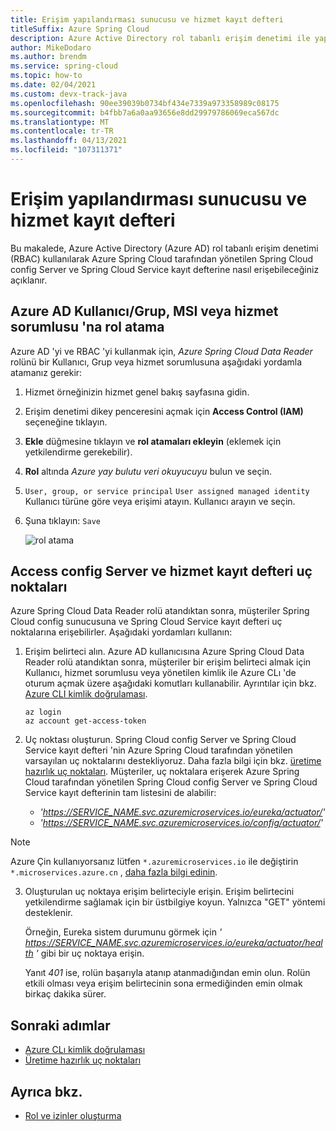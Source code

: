 ```yaml
---
title: Erişim yapılandırması sunucusu ve hizmet kayıt defteri
titleSuffix: Azure Spring Cloud
description: Azure Active Directory rol tabanlı erişim denetimi ile yapılandırma sunucusu ve hizmet kayıt noktalarına erişme.
author: MikeDodaro
ms.author: brendm
ms.service: spring-cloud
ms.topic: how-to
ms.date: 02/04/2021
ms.custom: devx-track-java
ms.openlocfilehash: 90ee39039b0734bf434e7339a973358989c08175
ms.sourcegitcommit: b4fbb7a6a0aa93656e8dd29979786069eca567dc
ms.translationtype: MT
ms.contentlocale: tr-TR
ms.lasthandoff: 04/13/2021
ms.locfileid: "107311371"
---
```

# <a name="access-config-server-and-service-registry"></a>Erişim yapılandırması sunucusu ve hizmet kayıt defteri

Bu makalede, Azure Active Directory (Azure AD) rol tabanlı erişim denetimi (RBAC) kullanılarak Azure Spring Cloud tarafından yönetilen Spring Cloud config Server ve Spring Cloud Service kayıt defterine nasıl erişebileceğiniz açıklanır.

## <a name="assign-role-to-azure-ad-usergroup-msi-or-service-principal"></a>Azure AD Kullanıcı/Grup, MSI veya hizmet sorumlusu 'na rol atama

Azure AD 'yi ve RBAC 'yi kullanmak için, *Azure Spring Cloud Data Reader* rolünü bir Kullanıcı, Grup veya hizmet sorumlusuna aşağıdaki yordamla atamanız gerekir:

1. Hizmet örneğinizin hizmet genel bakış sayfasına gidin.

2. Erişim denetimi dikey penceresini açmak için **Access Control (IAM)** seçeneğine tıklayın.

3. **Ekle** düğmesine tıklayın ve **rol atamaları ekleyin** (eklemek için yetkilendirme gerekebilir).

4. **Rol** altında *Azure yay bulutu veri okuyucuyu* bulun ve seçin.
5. `User, group, or service principal` `User assigned managed identity` Kullanıcı türüne göre veya erişimi atayın. Kullanıcı arayın ve seçin.  
6. Şuna tıklayın: `Save`

   ![rol atama](media/access-data-plane-aad-rbac/assign-data-reader-role.png)

## <a name="access-config-server-and-service-registry-endpoints"></a>Access config Server ve hizmet kayıt defteri uç noktaları

Azure Spring Cloud Data Reader rolü atandıktan sonra, müşteriler Spring Cloud config sunucusuna ve Spring Cloud Service kayıt defteri uç noktalarına erişebilirler. Aşağıdaki yordamları kullanın:

1. Erişim belirteci alın. Azure AD kullanıcısına Azure Spring Cloud Data Reader rolü atandıktan sonra, müşteriler bir erişim belirteci almak için Kullanıcı, hizmet sorumlusu veya yönetilen kimlik ile Azure CLı 'de oturum açmak üzere aşağıdaki komutları kullanabilir. Ayrıntılar için bkz. [Azure CLI kimlik doğrulaması](https://docs.microsoft.com/cli/azure/authenticate-azure-cli). 

    ```azurecli
    az login
    az account get-access-token
    ```
2. Uç noktası oluşturun. Spring Cloud config Server ve Spring Cloud Service kayıt defteri 'nin Azure Spring Cloud tarafından yönetilen varsayılan uç noktalarını destekliyoruz. Daha fazla bilgi için bkz. [üretime hazırlık uç noktaları](https://docs.spring.io/spring-boot/docs/current/reference/htmlsingle/#production-ready-endpoints). Müşteriler, uç noktalara erişerek Azure Spring Cloud tarafından yönetilen Spring Cloud config Server ve Spring Cloud Service kayıt defterinin tam listesini de alabilir:

    * *'https://SERVICE_NAME.svc.azuremicroservices.io/eureka/actuator/'*
    * *'https://SERVICE_NAME.svc.azuremicroservices.io/config/actuator/'* 

>[!NOTE]
> Azure Çin kullanıyorsanız lütfen `*.azuremicroservices.io` ile değiştirin `*.microservices.azure.cn` , [daha fazla bilgi edinin](https://docs.microsoft.com/azure/china/resources-developer-guide#check-endpoints-in-azure).

3. Oluşturulan uç noktaya erişim belirteciyle erişin. Erişim belirtecini yetkilendirme sağlamak için bir üstbilgiye koyun.  Yalnızca "GET" yöntemi desteklenir.

    Örneğin, Eureka sistem durumunu görmek için *' https://SERVICE_NAME.svc.azuremicroservices.io/eureka/actuator/health '* gibi bir uç noktaya erişin.

    Yanıt *401* ise, rolün başarıyla atanıp atanmadığından emin olun.  Rolün etkili olması veya erişim belirtecinin sona ermediğinden emin olmak birkaç dakika sürer.

## <a name="next-steps"></a>Sonraki adımlar
* [Azure CLı kimlik doğrulaması](https://docs.microsoft.com/cli/azure/authenticate-azure-cli)
* [Üretime hazırlık uç noktaları](https://docs.spring.io/spring-boot/docs/current/reference/htmlsingle/#production-ready-endpoints)

## <a name="see-also"></a>Ayrıca bkz.
* [Rol ve izinler oluşturma](how-to-permissions.md)
